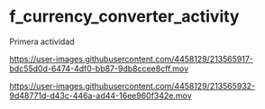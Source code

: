 # f_currency_converter_activity

Primera actividad

https://user-images.githubusercontent.com/4458129/213565917-bdc55d0d-6474-4df0-bb87-9db8ccee8cff.mov

https://user-images.githubusercontent.com/4458129/213565932-9d48771d-d43c-446a-ad44-16ee960f342e.mov
